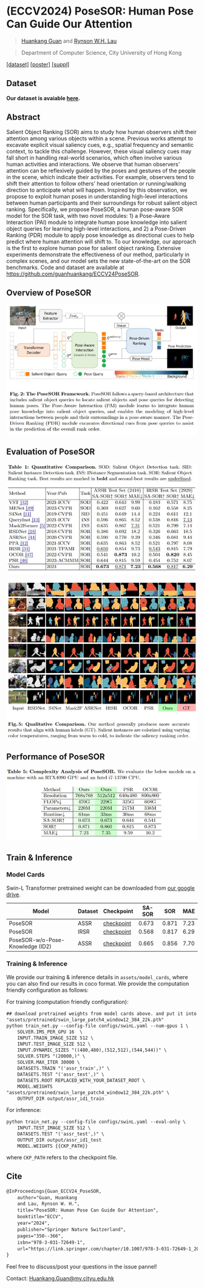# (ECCV2024) PoseSOR: Human Pose Can Guide Our Attention
>  [Huankang Guan](https://scholar.google.com/citations?user=jI0LxMoAAAAJ&hl=en) and [Rynson W.H. Lau](https://www.cs.cityu.edu.hk/~rynson/)

> Department of Computer Science, City University of Hong Kong

[[dataset]](https://github.com/guanhuankang/ECCV24PoseSOR/tree/main/ECCV24_PoseSOR_dataset) [[poster]](__doc__/Poster.png) [[suppl]](__doc__/02792-supp.pdf)

## Dataset
**Our dataset is avaiable [here](https://github.com/guanhuankang/ECCV24PoseSOR/tree/main/ECCV24_PoseSOR_dataset).**

## Abstract
Salient Object Ranking (SOR) aims to study how human observers shift their attention among various objects within a scene. Previous works attempt to excavate explicit visual saliency cues, e.g., spatial frequency and semantic context, to tackle this challenge. However, these visual saliency cues may fall short in handling real-world scenarios, which often involve various human activities and interactions. We observe that human observers' attention can be reflexively guided by the poses and gestures of the people in the scene, which indicate their activities. For example, observers tend to shift their attention to follow others' head orientation or running/walking direction to anticipate what will happen. Inspired by this observation, we propose to exploit human poses in understanding high-level interactions between human participants and their surroundings for robust salient object ranking. Specifically, we propose PoseSOR, a human pose-aware SOR model for the SOR task, with two novel modules: 1) a Pose-Aware Interaction (PAI) module to integrate human pose knowledge into salient object queries for learning high-level interactions, and 2) a Pose-Driven Ranking (PDR) module to apply pose knowledge as directional cues to help predict where human attention will shift to. To our knowledge, our approach is the first to explore human pose for salient object ranking. Extensive experiments demonstrate the effectiveness of our method, particularly in complex scenes, and our model sets the new state-of-the-art on the SOR benchmarks. Code and dataset are available at https://github.com/guanhuankang/ECCV24PoseSOR.

## Overview of PoseSOR
![PoseSOR](__doc__/posesor.jpg)

## Evaluation of PoseSOR
![](__doc__/evaluation.jpg)

![](__doc__/visualresults.jpg)

## Performance of PoseSOR
![](__doc__/performance.jpg)

## Train & Inference
### Model Cards

Swin-L Transformer pretrained weight can be downloaded from [our google drive](https://drive.google.com/file/d/1zuxsowmxrR_1_MejfOxHD1D6_xAXhdir/view?usp=drive_link).

| Model                            | Dataset | Checkpoint                                                   | SA-SOR | SOR   | MAE  |
| -------------------------------- | ------- | ------------------------------------------------------------ | ------ | ----- | ---- |
| PoseSOR                          | ASSR    | [checkpoint](https://drive.google.com/file/d/1MvhyNeWOuaW_El1Re7d7k0mdhLQKljEh/view?usp=sharing) | 0.673  | 0.871 | 7.23 |
| PoseSOR                          | IRSR    | [checkpoint](https://drive.google.com/file/d/1bl1O7Gu2Ilmllm-xp62nx-LPwyfXiVIZ/view?usp=sharing) | 0.568  | 0.817 | 6.29 |
| PoseSOR-w/o-Pose-Knowledge (ID2) | ASSR    | [checkpoint](https://drive.google.com/file/d/1s8_xun_88sn8PfKS0S5Ko54BM0bYmC3G/view?usp=sharing) | 0.665  | 0.856 | 7.70 |

### Training & Inference
We provide our training & inference details in `assets/model_cards`, where you can also find our results in coco format. We provide the computation friendly configuration as follows:

For training (computation friendly configuration):
```shell
## download pretrained weights from model cards above. and put it into "assets/pretrained/swin_large_patch4_window12_384_22k.pth"
python train_net.py --config-file configs/swinL.yaml --num-gpus 1 \
    SOLVER.IMS_PER_GPU 16  \
    INPUT.TRAIN_IMAGE_SIZE 512 \ 
    INPUT.TEST_IMAGE_SIZE 512 \
    INPUT.DYNAMIC_SIZES "((480,480),(512,512),(544,544))" \
    SOLVER.STEPS "(20000,)" \
    SOLVER.MAX_ITER 30000 \
    DATASETS.TRAIN "('assr_train',)" \
    DATASETS.TEST "('assr_test',)" \
    DATASETS.ROOT REPLACED_WITH_YOUR_DATASET_ROOT \
    MODEL.WEIGHTS "assets/pretrained/swin_large_patch4_window12_384_22k.pth" \
    OUTPUT_DIR output/assr_id1_train
```

For inference:
```shell
python train_net.py --config-file configs/swinL.yaml --eval-only \
    INPUT.TEST_IMAGE_SIZE 512 \
    DATASETS.TEST "('assr_test',)" \
    OUTPUT_DIR output/assr_id1_test 
    MODEL.WEIGHTS {{CKP_PATH}}
```

where `CKP_PATH` refers to the checkpoint file.

## Cite
```html
@InProceedings{Guan_ECCV24_PoseSOR,
    author="Guan, Huankang
    and Lau, Rynson W. H.",
    title="PoseSOR: Human Pose Can Guide Our Attention",
    booktitle="ECCV",
    year="2024",
    publisher="Springer Nature Switzerland",
    pages="350--366",
    isbn="978-3-031-72649-1",
    url="https://link.springer.com/chapter/10.1007/978-3-031-72649-1_20"
}
```

Feel free to discuss/post your questions in the issue pannel!

Contact: Huankang.Guan@my.cityu.edu.hk
